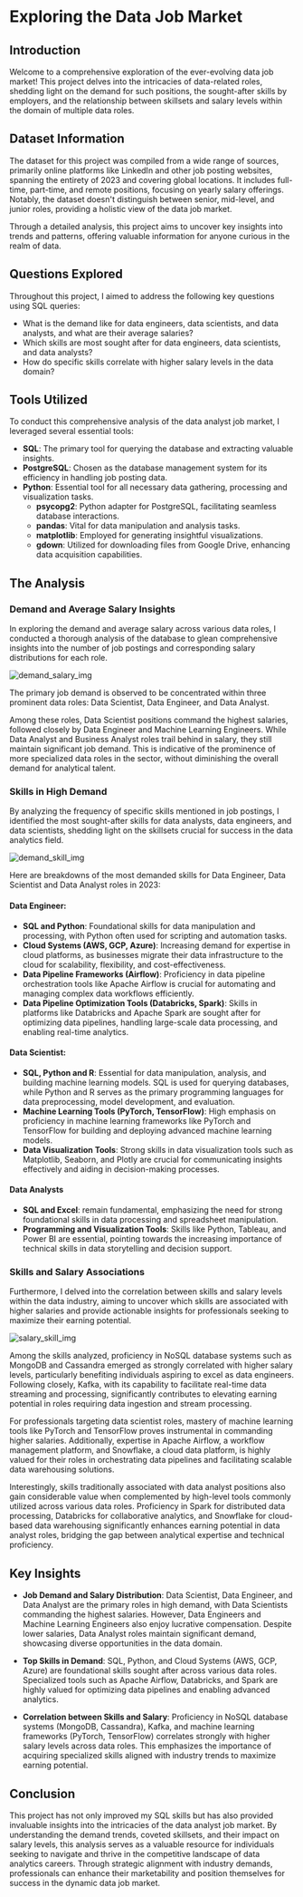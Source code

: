 # Exploring the Data Job Market

## Introduction

Welcome to a comprehensive exploration of the ever-evolving data job market! This project delves into the intricacies of data-related roles, shedding light on the demand for such positions, the sought-after skills by employers, and the relationship between skillsets and salary levels within the domain of multiple data roles.

## Dataset Information

The dataset for this project was compiled from a wide range of sources, primarily online platforms like LinkedIn and other job posting websites, spanning the entirety of 2023 and covering global locations. It includes full-time, part-time, and remote positions, focusing on yearly salary offerings. Notably, the dataset doesn't distinguish between senior, mid-level, and junior roles, providing a holistic view of the data job market. 

Through a detailed analysis, this project aims to uncover key insights into trends and patterns, offering valuable information for anyone curious in the realm of data.

## Questions Explored

Throughout this project, I aimed to address the following key questions using SQL queries:
- What is the demand like for data engineers, data scientists, and data analysts, and what are their average salaries?
- Which skills are most sought after for data engineers, data scientists, and data analysts?
- How do specific skills correlate with higher salary levels in the data domain?

## Tools Utilized

To conduct this comprehensive analysis of the data analyst job market, I leveraged several essential tools:
- **SQL**: The primary tool for querying the database and extracting valuable insights.
- **PostgreSQL**: Chosen as the database management system for its efficiency in handling job posting data.
- **Python**: Essential tool for all necessary data gathering, processing and visualization tasks.
  - **psycopg2**: Python adapter for PostgreSQL, facilitating seamless database interactions.
  - **pandas**: Vital for data manipulation and analysis tasks.
  - **matplotlib**: Employed for generating insightful visualizations.
  - **gdown**: Utilized for downloading files from Google Drive, enhancing data acquisition capabilities.

## The Analysis

### Demand and Average Salary Insights

In exploring the demand and average salary across various data roles, I conducted a thorough analysis of the database to glean comprehensive insights into the number of job postings and corresponding salary distributions for each role.

![demand_salary_img](assets\1_asset.png)

The primary job demand is observed to be concentrated within three prominent data roles: Data Scientist, Data Engineer, and Data Analyst.

Among these roles, Data Scientist positions command the highest salaries, followed closely by Data Engineer and Machine Learning Engineers. While Data Analyst and Business Analyst roles trail behind in salary, they still maintain significant job demand. This is indicative of the prominence of more specialized data roles in the sector, without diminishing the overall demand for analytical talent.

### Skills in High Demand

By analyzing the frequency of specific skills mentioned in job postings, I identified the most sought-after skills for data analysts, data engineers, and data scientists, shedding light on the skillsets crucial for success in the data analytics field.

![demand_skill_img](assets\2_asset.png)

Here are breakdowns of the most demanded skills for Data Engineer, Data Scientist and Data Analyst roles in 2023:

#### Data Engineer:
- **SQL and Python**: Foundational skills for data manipulation and processing, with Python often used for scripting and automation tasks.
- **Cloud Systems (AWS, GCP, Azure)**: Increasing demand for expertise in cloud platforms, as businesses migrate their data infrastructure to the cloud for scalability, flexibility, and cost-effectiveness.
- **Data Pipeline Frameworks (Airflow)**: Proficiency in data pipeline orchestration tools like Apache Airflow is crucial for automating and managing complex data workflows efficiently.
- **Data Pipeline Optimization Tools (Databricks, Spark)**: Skills in platforms like Databricks and Apache Spark are sought after for optimizing data pipelines, handling large-scale data processing, and enabling real-time analytics.

#### Data Scientist:
- **SQL, Python and R**: Essential for data manipulation, analysis, and building machine learning models. SQL is used for querying databases, while Python and R serves as the primary programming languages for data preprocessing, model development, and evaluation.
- **Machine Learning Tools (PyTorch, TensorFlow)**: High emphasis on proficiency in machine learning frameworks like PyTorch and TensorFlow for building and deploying advanced machine learning models.
- **Data Visualization Tools**: Strong skills in data visualization tools such as Matplotlib, Seaborn, and Plotly are crucial for communicating insights effectively and aiding in decision-making processes.

#### Data Analysts
- **SQL and Excel**: remain fundamental, emphasizing the need for strong foundational skills in data processing and spreadsheet manipulation.
- **Programming and Visualization Tools**: Skills like Python, Tableau, and Power BI are essential, pointing towards the increasing importance of technical skills in data storytelling and decision support.


### Skills and Salary Associations

Furthermore, I delved into the correlation between skills and salary levels within the data industry, aiming to uncover which skills are associated with higher salaries and provide actionable insights for professionals seeking to maximize their earning potential.

![salary_skill_img](assets\3_asset.png)

Among the skills analyzed, proficiency in NoSQL database systems such as MongoDB and Cassandra emerged as strongly correlated with higher salary levels, particularly benefiting individuals aspiring to excel as data engineers. Following closely, Kafka, with its capability to facilitate real-time data streaming and processing, significantly contributes to elevating earning potential in roles requiring data ingestion and stream processing.

For professionals targeting data scientist roles, mastery of machine learning tools like PyTorch and TensorFlow proves instrumental in commanding higher salaries. Additionally, expertise in Apache Airflow, a workflow management platform, and Snowflake, a cloud data platform, is highly valued for their roles in orchestrating data pipelines and facilitating scalable data warehousing solutions.

Interestingly, skills traditionally associated with data analyst positions also gain considerable value when complemented by high-level tools commonly utilized across various data roles. Proficiency in Spark for distributed data processing, Databricks for collaborative analytics, and Snowflake for cloud-based data warehousing significantly enhances earning potential in data analyst roles, bridging the gap between analytical expertise and technical proficiency.


## Key Insights
- **Job Demand and Salary Distribution**: Data Scientist, Data Engineer, and Data Analyst are the primary roles in high demand, with Data Scientists commanding the highest salaries. However, Data Engineers and Machine Learning Engineers also enjoy lucrative compensation. Despite lower salaries, Data Analyst roles maintain significant demand, showcasing diverse opportunities in the data domain.

- **Top Skills in Demand**: SQL, Python, and Cloud Systems (AWS, GCP, Azure) are foundational skills sought after across various data roles. Specialized tools such as Apache Airflow, Databricks, and Spark are highly valued for optimizing data pipelines and enabling advanced analytics.

- **Correlation between Skills and Salary**: Proficiency in NoSQL database systems (MongoDB, Cassandra), Kafka, and machine learning frameworks (PyTorch, TensorFlow) correlates strongly with higher salary levels across data roles. This emphasizes the importance of acquiring specialized skills aligned with industry trends to maximize earning potential.
## Conclusion

This project has not only improved my SQL skills but has also provided invaluable insights into the intricacies of the data analyst job market. By understanding the demand trends, coveted skillsets, and their impact on salary levels, this analysis serves as a valuable resource for individuals seeking to navigate and thrive in the competitive landscape of data analytics careers. Through strategic alignment with industry demands, professionals can enhance their marketability and position themselves for success in the dynamic data job market.